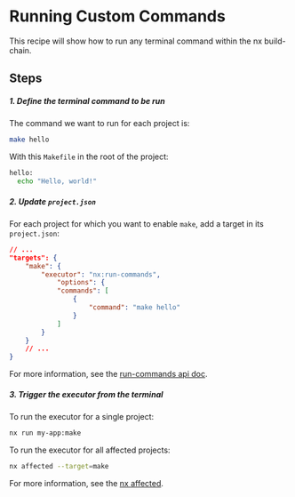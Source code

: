 # Running Custom Commands

This recipe will show how to run any terminal command within the nx build-chain.

## Steps

##### 1. Define the terminal command to be run

The command we want to run for each project is:

```bash
make hello
```

With this `Makefile` in the root of the project:

```bash
hello:
  echo "Hello, world!"
```

##### 2. Update `project.json`

For each project for which you want to enable `make`, add a target in its `project.json`:

```json
// ...
"targets": {
    "make": {
        "executor": "nx:run-commands",
            "options": {
            "commands": [
                {
                    "command": "make hello"
                }
            ]
        }
    }
    // ...
}
```

For more information, see the [run-commands api doc](/packages/nx/executors/run-commands).

##### 3. Trigger the executor from the terminal

To run the executor for a single project:

```bash
nx run my-app:make
```

To run the executor for all affected projects:

```bash
nx affected --target=make
```

For more information, see the [nx affected](/cli/affected).
